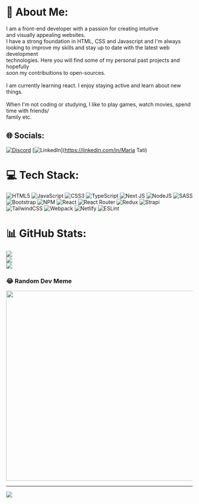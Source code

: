 # 💫 About Me:
I am a front-end developer with a passion for creating intuitive<br>and visually appealing websites.<br>I have a strong foundation in HTML, CSS and Javascript and I'm always<br>looking to improve my skills and stay up to date with the latest web development<br>technologies. Here you will find some of my personal past projects and hopefully<br>soon my contribuitions to open-sources.<br><br>I am currently learning react. I enjoy staying active and learn about new things.<br><br>When I'm not coding or studying, I like to play games, watch movies, spend time with friends/<br>family etc.<br>


## 🌐 Socials:
[![Discord](https://img.shields.io/badge/Discord-%237289DA.svg?logo=discord&logoColor=white)](https://discord.gg/#7612) [![LinkedIn](https://img.shields.io/badge/LinkedIn-%230077B5.svg?logo=linkedin&logoColor=white)](https://linkedin.com/in/Maria Tati) 

# 💻 Tech Stack:
![HTML5](https://img.shields.io/badge/html5-%23E34F26.svg?style=flat&logo=html5&logoColor=white) ![JavaScript](https://img.shields.io/badge/javascript-%23323330.svg?style=flat&logo=javascript&logoColor=%23F7DF1E) ![CSS3](https://img.shields.io/badge/css3-%231572B6.svg?style=flat&logo=css3&logoColor=white) ![TypeScript](https://img.shields.io/badge/typescript-%23007ACC.svg?style=flat&logo=typescript&logoColor=white) ![Next JS](https://img.shields.io/badge/Next-black?style=flat&logo=next.js&logoColor=white) ![NodeJS](https://img.shields.io/badge/node.js-6DA55F?style=flat&logo=node.js&logoColor=white) ![SASS](https://img.shields.io/badge/SASS-hotpink.svg?style=flat&logo=SASS&logoColor=white) ![Bootstrap](https://img.shields.io/badge/bootstrap-%23563D7C.svg?style=flat&logo=bootstrap&logoColor=white) ![NPM](https://img.shields.io/badge/NPM-%23000000.svg?style=flat&logo=npm&logoColor=white) ![React](https://img.shields.io/badge/react-%2320232a.svg?style=flat&logo=react&logoColor=%2361DAFB) ![React Router](https://img.shields.io/badge/React_Router-CA4245?style=flat&logo=react-router&logoColor=white) ![Redux](https://img.shields.io/badge/redux-%23593d88.svg?style=flat&logo=redux&logoColor=white) ![Strapi](https://img.shields.io/badge/strapi-%232E7EEA.svg?style=flat&logo=strapi&logoColor=white) ![TailwindCSS](https://img.shields.io/badge/tailwindcss-%2338B2AC.svg?style=flat&logo=tailwind-css&logoColor=white) ![Webpack](https://img.shields.io/badge/webpack-%238DD6F9.svg?style=flat&logo=webpack&logoColor=black) ![Netlify](https://img.shields.io/badge/netlify-%23000000.svg?style=flat&logo=netlify&logoColor=#00C7B7) ![ESLint](https://img.shields.io/badge/ESLint-4B3263?style=flat&logo=eslint&logoColor=white)
# 📊 GitHub Stats:
![](https://github-readme-stats.vercel.app/api?username=tati-maria&theme=react&hide_border=false&include_all_commits=false&count_private=false)<br/>
![](https://github-readme-streak-stats.herokuapp.com/?user=tati-maria&theme=react&hide_border=false)<br/>
![](https://github-readme-stats.vercel.app/api/top-langs/?username=tati-maria&theme=react&hide_border=false&include_all_commits=false&count_private=false&layout=compact)

### 😂 Random Dev Meme
<img src="https://random-memer.herokuapp.com/" width="512px"/>

---
[![](https://visitcount.itsvg.in/api?id=tati-maria&icon=2&color=0)](https://visitcount.itsvg.in)

<!-- Proudly created with GPRM ( https://gprm.itsvg.in ) -->
